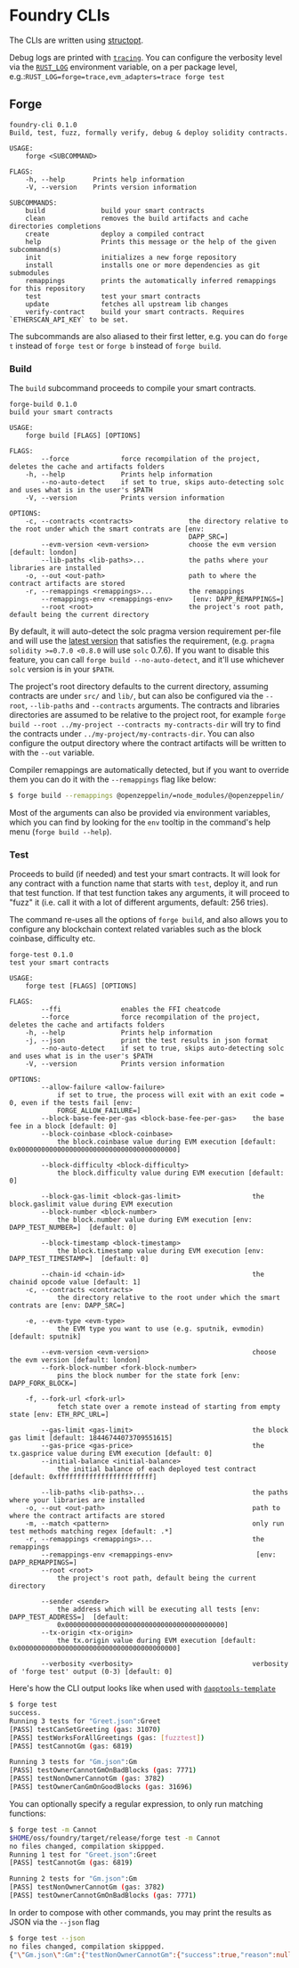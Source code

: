 # Foundry CLIs

The CLIs are written using [structopt](https://docs.rs/structopt).

Debug logs are printed with
[`tracing`](https://docs.rs/tracing/0.1.29/tracing/). You can configure the
verbosity level via the
[`RUST_LOG`](https://docs.rs/tracing-subscriber/0.3.2/tracing_subscriber/fmt/index.html#filtering-events-with-environment-variables)
environment variable, on a per package level,
e.g.:`RUST_LOG=forge=trace,evm_adapters=trace forge test`

## Forge

```
foundry-cli 0.1.0
Build, test, fuzz, formally verify, debug & deploy solidity contracts.

USAGE:
    forge <SUBCOMMAND>

FLAGS:
    -h, --help       Prints help information
    -V, --version    Prints version information

SUBCOMMANDS:
    build              build your smart contracts
    clean              removes the build artifacts and cache directories completions
    create             deploy a compiled contract
    help               Prints this message or the help of the given subcommand(s)
    init               initializes a new forge repository
    install            installs one or more dependencies as git submodules
    remappings         prints the automatically inferred remappings for this repository
    test               test your smart contracts
    update             fetches all upstream lib changes
    verify-contract    build your smart contracts. Requires `ETHERSCAN_API_KEY` to be set.
```

The subcommands are also aliased to their first letter, e.g. you can do
`forge t` instead of `forge test` or `forge b` instead of `forge build`.

### Build

The `build` subcommand proceeds to compile your smart contracts.

```
forge-build 0.1.0
build your smart contracts

USAGE:
    forge build [FLAGS] [OPTIONS]

FLAGS:
        --force             force recompilation of the project, deletes the cache and artifacts folders
    -h, --help              Prints help information
        --no-auto-detect    if set to true, skips auto-detecting solc and uses what is in the user's $PATH
    -V, --version           Prints version information

OPTIONS:
    -c, --contracts <contracts>              the directory relative to the root under which the smart contrats are [env:
                                             DAPP_SRC=]
        --evm-version <evm-version>          choose the evm version [default: london]
        --lib-paths <lib-paths>...           the paths where your libraries are installed
    -o, --out <out-path>                     path to where the contract artifacts are stored
    -r, --remappings <remappings>...         the remappings
        --remappings-env <remappings-env>     [env: DAPP_REMAPPINGS=]
        --root <root>                        the project's root path, default being the current directory
```

By default, it will auto-detect the solc pragma version requirement per-file and
will use the [latest version](https://github.com/ethereum/solidity/releases)
that satisfies the requirement, (e.g. `pragma solidity >=0.7.0 <0.8.0` will use
`solc` 0.7.6). If you want to disable this feature, you can call
`forge build --no-auto-detect`, and it'll use whichever `solc` version is in
your `$PATH`.

The project's root directory defaults to the current directory, assuming
contracts are under `src/` and `lib/`, but can also be configured via the
`--root`, `--lib-paths` and `--contracts` arguments. The contracts and libraries
directories are assumed to be relative to the project root, for example
`forge build --root ../my-project --contracts my-contracts-dir` will try to find
the contracts under `../my-project/my-contracts-dir`. You can also configure the
output directory where the contract artifacts will be written to with the
`--out` variable.

Compiler remappings are automatically detected, but if you want to override them
you can do it with the `--remappings` flag like below:

```bash
$ forge build --remappings @openzeppelin/=node_modules/@openzeppelin/
```

Most of the arguments can also be provided via environment variables, which you
can find by looking for the `env` tooltip in the command's help menu
(`forge build --help`).

### Test

Proceeds to build (if needed) and test your smart contracts. It will look for
any contract with a function name that starts with `test`, deploy it, and run
that test function. If that test function takes any arguments, it will proceed
to "fuzz" it (i.e. call it with a lot of different arguments, default: 256
tries).

The command re-uses all the options of `forge build`, and also allows you to
configure any blockchain context related variables such as the block coinbase,
difficulty etc.

```
forge-test 0.1.0
test your smart contracts

USAGE:
    forge test [FLAGS] [OPTIONS]

FLAGS:
        --ffi               enables the FFI cheatcode
        --force             force recompilation of the project, deletes the cache and artifacts folders
    -h, --help              Prints help information
    -j, --json              print the test results in json format
        --no-auto-detect    if set to true, skips auto-detecting solc and uses what is in the user's $PATH
    -V, --version           Prints version information

OPTIONS:
        --allow-failure <allow-failure>
            if set to true, the process will exit with an exit code = 0, even if the tests fail [env:
            FORGE_ALLOW_FAILURE=]
        --block-base-fee-per-gas <block-base-fee-per-gas>    the base fee in a block [default: 0]
        --block-coinbase <block-coinbase>
            the block.coinbase value during EVM execution [default: 0x0000000000000000000000000000000000000000]

        --block-difficulty <block-difficulty>
            the block.difficulty value during EVM execution [default: 0]

        --block-gas-limit <block-gas-limit>                  the block.gaslimit value during EVM execution
        --block-number <block-number>
            the block.number value during EVM execution [env: DAPP_TEST_NUMBER=]  [default: 0]

        --block-timestamp <block-timestamp>
            the block.timestamp value during EVM execution [env: DAPP_TEST_TIMESTAMP=]  [default: 0]

        --chain-id <chain-id>                                the chainid opcode value [default: 1]
    -c, --contracts <contracts>
            the directory relative to the root under which the smart contrats are [env: DAPP_SRC=]

    -e, --evm-type <evm-type>
            the EVM type you want to use (e.g. sputnik, evmodin) [default: sputnik]

        --evm-version <evm-version>                          choose the evm version [default: london]
        --fork-block-number <fork-block-number>
            pins the block number for the state fork [env: DAPP_FORK_BLOCK=]

    -f, --fork-url <fork-url>
            fetch state over a remote instead of starting from empty state [env: ETH_RPC_URL=]

        --gas-limit <gas-limit>                              the block gas limit [default: 18446744073709551615]
        --gas-price <gas-price>                              the tx.gasprice value during EVM execution [default: 0]
        --initial-balance <initial-balance>
            the initial balance of each deployed test contract [default: 0xffffffffffffffffffffffff]

        --lib-paths <lib-paths>...                           the paths where your libraries are installed
    -o, --out <out-path>                                     path to where the contract artifacts are stored
    -m, --match <pattern>                                    only run test methods matching regex [default: .*]
    -r, --remappings <remappings>...                         the remappings
        --remappings-env <remappings-env>                     [env: DAPP_REMAPPINGS=]
        --root <root>
            the project's root path, default being the current directory

        --sender <sender>
            the address which will be executing all tests [env: DAPP_TEST_ADDRESS=]  [default:
            0x0000000000000000000000000000000000000000]
        --tx-origin <tx-origin>
            the tx.origin value during EVM execution [default: 0x0000000000000000000000000000000000000000]

        --verbosity <verbosity>                              verbosity of 'forge test' output (0-3) [default: 0]
```

Here's how the CLI output looks like when used with
[`dapptools-template`](https://github.com/gakonst/dapptools-template)

```bash
$ forge test
success.
Running 3 tests for "Greet.json":Greet
[PASS] testCanSetGreeting (gas: 31070)
[PASS] testWorksForAllGreetings (gas: [fuzztest])
[PASS] testCannotGm (gas: 6819)

Running 3 tests for "Gm.json":Gm
[PASS] testOwnerCannotGmOnBadBlocks (gas: 7771)
[PASS] testNonOwnerCannotGm (gas: 3782)
[PASS] testOwnerCanGmOnGoodBlocks (gas: 31696)
```

You can optionally specify a regular expression, to only run matching functions:

```bash
$ forge test -m Cannot
$HOME/oss/foundry/target/release/forge test -m Cannot
no files changed, compilation skippped.
Running 1 test for "Greet.json":Greet
[PASS] testCannotGm (gas: 6819)

Running 2 tests for "Gm.json":Gm
[PASS] testNonOwnerCannotGm (gas: 3782)
[PASS] testOwnerCannotGmOnBadBlocks (gas: 7771)
```

In order to compose with other commands, you may print the results as JSON via
the `--json` flag

```bash
$ forge test --json
no files changed, compilation skippped.
{"\"Gm.json\":Gm":{"testNonOwnerCannotGm":{"success":true,"reason":null,"gas_used":3782,"counterexample":null,"logs":[]},"testOwnerCannotGmOnBadBlocks":{"success":true,"reason":null,"gas_used":7771,"counterexample":null,"logs":[]},"testOwnerCanGmOnGoodBlocks":{"success":true,"reason":null,"gas_used":31696,"counterexample":null,"logs":[]}},"\"Greet.json\":Greet":{"testWorksForAllGreetings":{"success":true,"reason":null,"gas_used":null,"counterexample":null,"logs":[]},"testCannotGm":{"success":true,"reason":null,"gas_used":6819,"counterexample":null,"logs":[]},"testCanSetGreeting":{"success":true,"reason":null,"gas_used":31070,"counterexample":null,"logs":[]}}}
```

```

```

